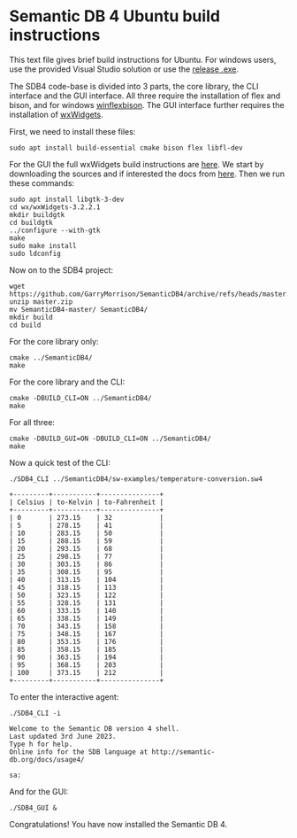 # Semantic DB 4 Ubuntu build instructions

This text file gives brief build instructions for Ubuntu. For windows users, use the provided Visual Studio solution or use the [release .exe](https://github.com/GarryMorrison/SemanticDB4/releases).

The SDB4 code-base is divided into 3 parts, the core library, the CLI interface and the GUI interface. 
All three require the installation of flex and bison, and for windows [winflexbison](https://github.com/lexxmark/winflexbison).
The GUI interface further requires the installation of [wxWidgets](https://www.wxwidgets.org/).

First, we need to install these files:
```
sudo apt install build-essential cmake bison flex libfl-dev
```

For the GUI the full wxWidgets build instructions are [here](https://wiki.wxwidgets.org/Compiling_and_getting_started). 
We start by downloading the sources and if interested the docs from [here](https://www.wxwidgets.org/downloads/).
Then we run these commands:
```
sudo apt install libgtk-3-dev
cd wx/wxWidgets-3.2.2.1
mkdir buildgtk
cd buildgtk
../configure --with-gtk
make
sudo make install
sudo ldconfig
```

Now on to the SDB4 project:
```
wget https://github.com/GarryMorrison/SemanticDB4/archive/refs/heads/master.zip
unzip master.zip
mv SemanticDB4-master/ SemanticDB4/
mkdir build
cd build
```

For the core library only:
```
cmake ../SemanticDB4/
make
```

For the core library and the CLI:
```
cmake -DBUILD_CLI=ON ../SemanticDB4/
make
```

For all three:
```
cmake -DBUILD_GUI=ON -DBUILD_CLI=ON ../SemanticDB4/
make
```

Now a quick test of the CLI:
```
./SDB4_CLI ../SemanticDB4/sw-examples/temperature-conversion.sw4 

+---------+-----------+---------------+
| Celsius | to-Kelvin | to-Fahrenheit |
+---------+-----------+---------------+
| 0       | 273.15    | 32            |
| 5       | 278.15    | 41            |
| 10      | 283.15    | 50            |
| 15      | 288.15    | 59            |
| 20      | 293.15    | 68            |
| 25      | 298.15    | 77            |
| 30      | 303.15    | 86            |
| 35      | 308.15    | 95            |
| 40      | 313.15    | 104           |
| 45      | 318.15    | 113           |
| 50      | 323.15    | 122           |
| 55      | 328.15    | 131           |
| 60      | 333.15    | 140           |
| 65      | 338.15    | 149           |
| 70      | 343.15    | 158           |
| 75      | 348.15    | 167           |
| 80      | 353.15    | 176           |
| 85      | 358.15    | 185           |
| 90      | 363.15    | 194           |
| 95      | 368.15    | 203           |
| 100     | 373.15    | 212           |
+---------+-----------+---------------+
```

To enter the interactive agent:
```
./SDB4_CLI -i

Welcome to the Semantic DB version 4 shell.
Last updated 3rd June 2023.
Type h for help.
Online info for the SDB language at http://semantic-db.org/docs/usage4/

sa: 
```

And for the GUI:
```
./SDB4_GUI &
```

Congratulations! You have now installed the Semantic DB 4.
